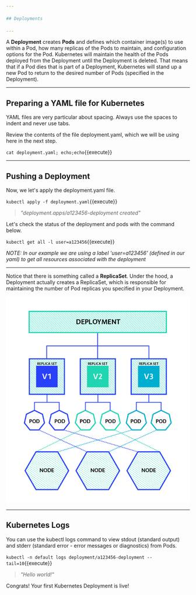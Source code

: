 ```yaml
---

## Deployments

---
```


A **Deployment** creates **Pods** and defines which container image(s) to use within a Pod, how many replicas of the Pods to maintain, and configuration options for the Pod.
Kubernetes will maintain the health of the Pods deployed from the Deployment until the Deployment is deleted.
That means that if a Pod dies that is part of a Deployment, Kubernetes will stand up a new Pod to return to the desired number of Pods (specified in the Deployment).

---

## Preparing a YAML file for Kubernetes

YAML files are very particular about spacing. Always use the spaces to indent and never use tabs.

Review the contents of the file deployment.yaml, which we will be using here in the next step.

`cat deployment.yaml; echo;echo`{{execute}}

---

## Pushing a Deployment 

Now, we let's apply the deployment.yaml file.

`kubectl apply -f deployment.yaml`{{execute}}

> _"deployment.apps/a123456-deployment created"_


Let's check the status of the deployment and pods with the command below. 

`kubectl get all -l user=a123456`{{execute}}

_NOTE: In our example we are using a label 'user=a123456' (defined in our yaml) to get all resources associated with the deployment_


---

Notice that there is something called a **ReplicaSet**. Under the hood, a Deployment actually creates a ReplicaSet, which is responsible for maintaining the number of Pod replicas you specified in your Deployment.

![Kubernetes Deployments](./assets/k8s-deployments.png)


---

## Kubernetes Logs

You can use the kubectl logs command to view stdout (standard output) and stderr (standard error - error messages or diagnostics) from Pods.

`kubectl -n default logs deployment/a123456-deployment --tail=10`{{execute}}

> _"Hello world!"_


Congrats! Your first Kubernetes Deployment is live!
